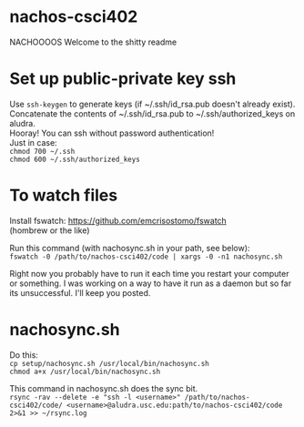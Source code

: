 # nachos-csci402
NACHOOOOS
Welcome to the shitty readme

# Set up public-private key ssh

Use `ssh-keygen` to generate keys (if ~/.ssh/id_rsa.pub doesn't already exist).  
Concatenate the contents of ~/.ssh/id_rsa.pub to ~/.ssh/authorized_keys on aludra.  
Hooray! You can ssh without password authentication!  
Just in case:  
`chmod 700 ~/.ssh`  
`chmod 600 ~/.ssh/authorized_keys`  

# To watch files  
Install fswatch: https://github.com/emcrisostomo/fswatch  
(hombrew or the like)  

Run this command (with nachosync.sh in your path, see below):  
`fswatch -0 /path/to/nachos-csci402/code | xargs -0 -n1 nachosync.sh`  

Right now you probably have to run it each time you restart your computer or something. I was working on a way to have it run as a daemon but so far its unsuccessful. I'll keep you posted. 

# nachosync.sh  
Do this:  
`cp setup/nachosync.sh /usr/local/bin/nachosync.sh`  
`chmod a+x /usr/local/bin/nachosync.sh`

This command in nachosync.sh does the sync bit.  
`rsync -rav --delete -e "ssh -l <username>" /path/to/nachos-csci402/code/ <username>@aludra.usc.edu:path/to/nachos-csci402/code 2>&1 >> ~/rsync.log`
